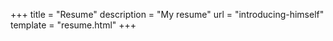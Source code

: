 +++
title = "Resume"
description = "My resume"
url = "introducing-himself"
template = "resume.html"
+++
